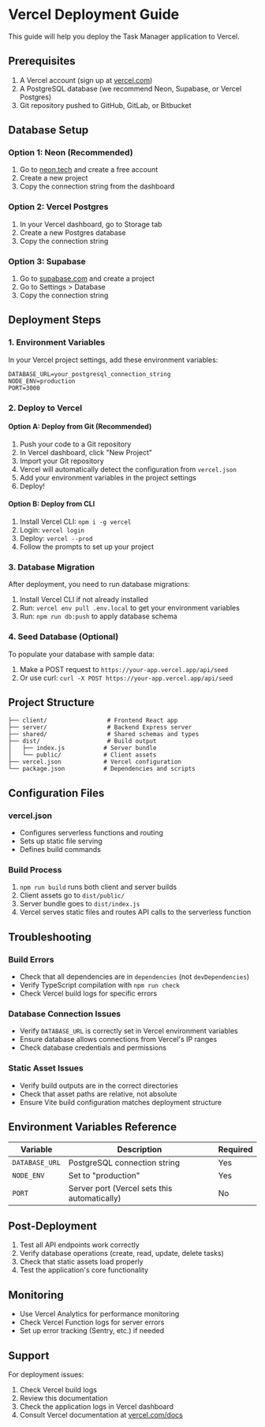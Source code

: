 # Vercel Deployment Guide

This guide will help you deploy the Task Manager application to Vercel.

## Prerequisites

1. A Vercel account (sign up at [vercel.com](https://vercel.com))
2. A PostgreSQL database (we recommend Neon, Supabase, or Vercel Postgres)
3. Git repository pushed to GitHub, GitLab, or Bitbucket

## Database Setup

### Option 1: Neon (Recommended)
1. Go to [neon.tech](https://neon.tech) and create a free account
2. Create a new project
3. Copy the connection string from the dashboard

### Option 2: Vercel Postgres
1. In your Vercel dashboard, go to Storage tab
2. Create a new Postgres database
3. Copy the connection string

### Option 3: Supabase
1. Go to [supabase.com](https://supabase.com) and create a project
2. Go to Settings > Database
3. Copy the connection string

## Deployment Steps

### 1. Environment Variables

In your Vercel project settings, add these environment variables:

```
DATABASE_URL=your_postgresql_connection_string
NODE_ENV=production
PORT=3000
```

### 2. Deploy to Vercel

#### Option A: Deploy from Git (Recommended)
1. Push your code to a Git repository
2. In Vercel dashboard, click "New Project"
3. Import your Git repository
4. Vercel will automatically detect the configuration from `vercel.json`
5. Add your environment variables in the project settings
6. Deploy!

#### Option B: Deploy from CLI
1. Install Vercel CLI: `npm i -g vercel`
2. Login: `vercel login`
3. Deploy: `vercel --prod`
4. Follow the prompts to set up your project

### 3. Database Migration

After deployment, you need to run database migrations:

1. Install Vercel CLI if not already installed
2. Run: `vercel env pull .env.local` to get your environment variables
3. Run: `npm run db:push` to apply database schema

### 4. Seed Database (Optional)

To populate your database with sample data:

1. Make a POST request to `https://your-app.vercel.app/api/seed`
2. Or use curl: `curl -X POST https://your-app.vercel.app/api/seed`

## Project Structure

```
├── client/                 # Frontend React app
├── server/                 # Backend Express server
├── shared/                 # Shared schemas and types
├── dist/                   # Build output
│   ├── index.js           # Server bundle
│   └── public/            # Client assets
├── vercel.json            # Vercel configuration
└── package.json           # Dependencies and scripts
```

## Configuration Files

### vercel.json
- Configures serverless functions and routing
- Sets up static file serving
- Defines build commands

### Build Process
1. `npm run build` runs both client and server builds
2. Client assets go to `dist/public/`
3. Server bundle goes to `dist/index.js`
4. Vercel serves static files and routes API calls to the serverless function

## Troubleshooting

### Build Errors
- Check that all dependencies are in `dependencies` (not `devDependencies`)
- Verify TypeScript compilation with `npm run check`
- Check Vercel build logs for specific errors

### Database Connection Issues
- Verify `DATABASE_URL` is correctly set in Vercel environment variables
- Ensure database allows connections from Vercel's IP ranges
- Check database credentials and permissions

### Static Asset Issues
- Verify build outputs are in the correct directories
- Check that asset paths are relative, not absolute
- Ensure Vite build configuration matches deployment structure

## Environment Variables Reference

| Variable | Description | Required |
|----------|-------------|----------|
| `DATABASE_URL` | PostgreSQL connection string | Yes |
| `NODE_ENV` | Set to "production" | Yes |
| `PORT` | Server port (Vercel sets this automatically) | No |

## Post-Deployment

1. Test all API endpoints work correctly
2. Verify database operations (create, read, update, delete tasks)
3. Check that static assets load properly
4. Test the application's core functionality

## Monitoring

- Use Vercel Analytics for performance monitoring
- Check Vercel Function logs for server errors
- Set up error tracking (Sentry, etc.) if needed

## Support

For deployment issues:
1. Check Vercel build logs
2. Review this documentation
3. Check the application logs in Vercel dashboard
4. Consult Vercel documentation at [vercel.com/docs](https://vercel.com/docs)
